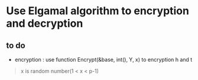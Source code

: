 # Use Elgamal algorithm to encryption and decryption

## to do 
* encryption : use function Encrypt(&base, int(), Y, x) to encryption h and t
> x is random number(1 < x < p-1)
